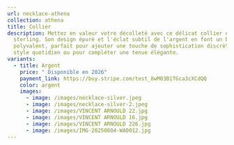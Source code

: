 ```yaml
---
url: necklace-athena
collection: athena
title: Collier
description: Mettez en valeur votre décolleté avec ce délicat collier en argent
  sterling. Son design épuré et l'éclat subtil de l'argent en font un bijou
  polyvalent, parfait pour ajouter une touche de sophistication discrète à votre
  style quotidien ou pour compléter une tenue élégante.
variants:
  - title: Argent
    price: " Disponible en 2026"
    payment_link: https://buy.stripe.com/test_8wM03B1TGca3cXCdQQ
    color: argent
    images:
      - image: /images/necklace-silver.jpeg
      - image: /images/necklace-silver-2.jpeg
      - image: /images/VINCENT ARNOULD 22.jpg
      - image: /images/VINCENT ARNOULD 16.jpg
      - image: /images/VINCENT ARNOULD 226.jpg
      - image: /images/IMG-20250804-WA0012.jpg
---
```

